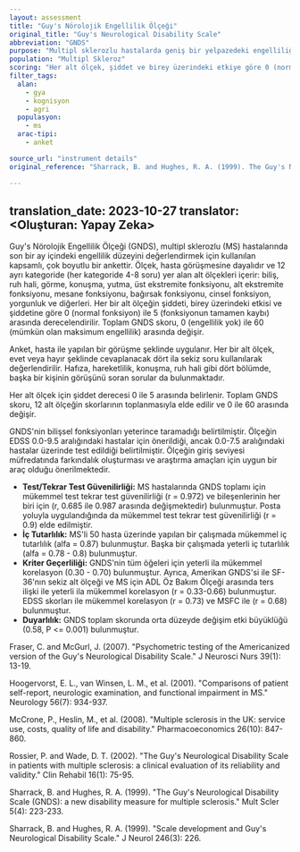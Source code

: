 ```yaml
---
layout: assessment
title: "Guy's Nörolojik Engellilik Ölçeği"
original_title: "Guy's Neurological Disability Scale"
abbreviation: "GNDS"
purpose: "Multipl sklerozlu hastalarda geniş bir yelpazedeki engelliliği değerlendirmek."
population: "Multipl Skleroz"
scoring: "Her alt ölçek, şiddet ve birey üzerindeki etkiye göre 0 (normal fonksiyon) ile 5 (fonksiyonun tamamen kaybı) arasında derecelendirilir. Toplam GNDS skoru, 0 (engellilik yok) ile 60 (mümkün olan maksimum engellilik) arasında değişen 12 ayrı skorun toplamıdır."
filter_tags:
  alan:
    - gya
    - kognisyon
    - agri
  populasyon:
    - ms
  arac-tipi:
    - anket

source_url: "instrument details"
original_reference: "Sharrack, B. and Hughes, R. A. (1999). The Guy's Neurological Disability Scale (GNDS): a new disability measure for multiple sclerosis. Mult Scler 5(4): 223-233."

---
```

translation_date: 2023-10-27
translator: <Oluşturan: Yapay Zeka>
---


Guy's Nörolojik Engellilik Ölçeği (GNDS), multipl sklerozlu (MS) hastalarında son bir ay içindeki engellilik düzeyini değerlendirmek için kullanılan kapsamlı, çok boyutlu bir ankettir. Ölçek, hasta görüşmesine dayalıdır ve 12 ayrı kategoride (her kategoride 4-8 soru) yer alan alt ölçekleri içerir: biliş, ruh hali, görme, konuşma, yutma, üst ekstremite fonksiyonu, alt ekstremite fonksiyonu, mesane fonksiyonu, bağırsak fonksiyonu, cinsel fonksiyon, yorgunluk ve diğerleri. Her bir alt ölçeğin şiddeti, birey üzerindeki etkisi ve şiddetine göre 0 (normal fonksiyon) ile 5 (fonksiyonun tamamen kaybı) arasında derecelendirilir. Toplam GNDS skoru, 0 (engellilik yok) ile 60 (mümkün olan maksimum engellilik) arasında değişir.


Anket, hasta ile yapılan bir görüşme şeklinde uygulanır. Her bir alt ölçek, evet veya hayır şeklinde cevaplanacak dört ila sekiz soru kullanılarak değerlendirilir. Hafıza, hareketlilik, konuşma, ruh hali gibi dört bölümde, başka bir kişinin görüşünü soran sorular da bulunmaktadır.


Her alt ölçek için şiddet derecesi 0 ile 5 arasında belirlenir. Toplam GNDS skoru, 12 alt ölçeğin skorlarının toplanmasıyla elde edilir ve 0 ile 60 arasında değişir.


GNDS'nin bilişsel fonksiyonları yeterince taramadığı belirtilmiştir. Ölçeğin EDSS 0.0-9.5 aralığındaki hastalar için önerildiği, ancak 0.0-7.5 aralığındaki hastalar üzerinde test edildiği belirtilmiştir. Ölçeğin giriş seviyesi müfredatında farkındalık oluşturması ve araştırma amaçları için uygun bir araç olduğu önerilmektedir.


*   **Test/Tekrar Test Güvenilirliği:** MS hastalarında GNDS toplamı için mükemmel test tekrar test güvenilirliği (r = 0.972) ve bileşenlerinin her biri için (r, 0.685 ile 0.987 arasında değişmektedir) bulunmuştur. Posta yoluyla uygulandığında da mükemmel test tekrar test güvenilirliği (r = 0.9) elde edilmiştir.
*   **İç Tutarlılık:** MS'li 50 hasta üzerinde yapılan bir çalışmada mükemmel iç tutarlılık (alfa = 0.87) bulunmuştur. Başka bir çalışmada yeterli iç tutarlılık (alfa = 0.78 - 0.8) bulunmuştur.
*   **Kriter Geçerliliği:** GNDS'nin tüm öğeleri için yeterli ila mükemmel korelasyon (0.30 - 0.70) bulunmuştur. Ayrıca, Amerikan GNDS'si ile SF-36'nın sekiz alt ölçeği ve MS için ADL Öz Bakım Ölçeği arasında ters ilişki ile yeterli ila mükemmel korelasyon (r = 0.33-0.66) bulunmuştur. EDSS skorları ile mükemmel korelasyon (r = 0.73) ve MSFC ile (r = 0.68) bulunmuştur.
*   **Duyarlılık:** GNDS toplam skorunda orta düzeyde değişim etki büyüklüğü (0.58, P <= 0.001) bulunmuştur.


Fraser, C. and McGurl, J. (2007). "Psychometric testing of the Americanized version of the Guy's Neurological Disability Scale." J Neurosci Nurs 39(1): 13-19.

Hoogervorst, E. L., van Winsen, L. M., et al. (2001). "Comparisons of patient self-report, neurologic examination, and functional impairment in MS." Neurology 56(7): 934-937.

McCrone, P., Heslin, M., et al. (2008). "Multiple sclerosis in the UK: service use, costs, quality of life and disability." Pharmacoeconomics 26(10): 847-860.

Rossier, P. and Wade, D. T. (2002). "The Guy's Neurological Disability Scale in patients with multiple sclerosis: a clinical evaluation of its reliability and validity." Clin Rehabil 16(1): 75-95.

Sharrack, B. and Hughes, R. A. (1999). "The Guy's Neurological Disability Scale (GNDS): a new disability measure for multiple sclerosis." Mult Scler 5(4): 223-233.

Sharrack, B. and Hughes, R. A. (1999). "Scale development and Guy's Neurological Disability Scale." J Neurol 246(3): 226.
```